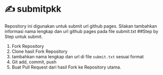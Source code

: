 # :writing_hand: submitpkk
Repository ini digunakan untuk submit url github pages. Silakan tambahkan informasi nama lengkap dan url github pages pada file submit.txt
##Step by Step untuk submit.
1. Fork Repository
1. Clone hasil Fork Repository
1. tambahkan nama lengkap dan url di file `submit.txt` sesuai format
1. Git add, commit, push
1. Buat Pull Request dari hasil Fork ke Repository utama.

